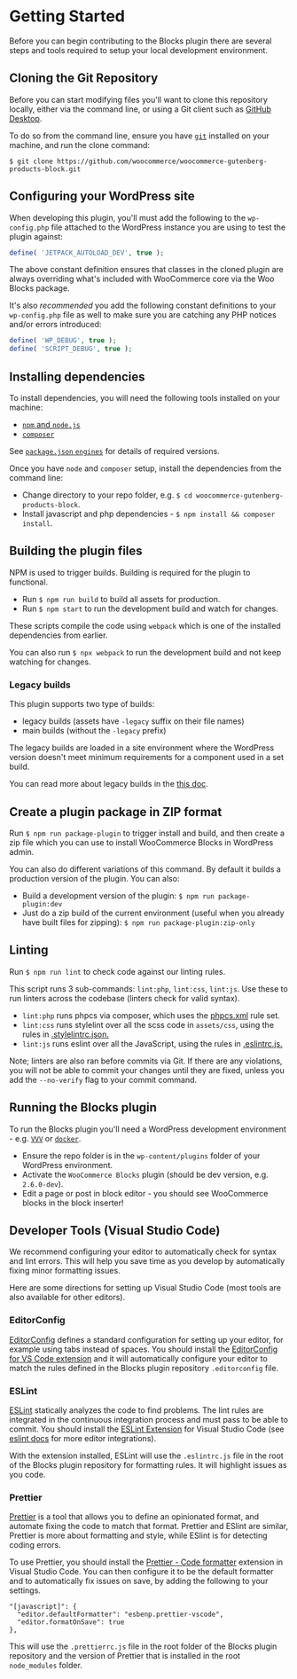 # Getting Started

Before you can begin contributing to the Blocks plugin there are several steps and tools required to setup your local development environment.

## Cloning the Git Repository

Before you can start modifying files you'll want to clone this repository locally, either via the command line, or using a Git client such as [GitHub Desktop](https://desktop.github.com/).

To do so from the command line, ensure you have [`git`](https://git-scm.com) installed on your machine, and run the clone command:

```
$ git clone https://github.com/woocommerce/woocommerce-gutenberg-products-block.git
```

## Configuring your WordPress site

When developing this plugin, you'll must add the following to the `wp-config.php` file attached to the WordPress instance you are using to test the plugin against:

```php
define( 'JETPACK_AUTOLOAD_DEV', true );
```

The above constant definition ensures that classes in the cloned plugin are always overriding what's included with WooCommerce core via the Woo Blocks package.

It's also _recommended_ you add the following constant definitions to your `wp-config.php` file as well to make sure you are catching any PHP notices and/or errors introduced:

```php
define( 'WP_DEBUG', true );
define( 'SCRIPT_DEBUG', true );
```

## Installing dependencies

To install dependencies, you will need the following tools installed on your machine:

-   [`npm` and `node.js`](https://nodejs.org)
-   [`composer`](https://getcomposer.org)

See [`package.json` `engines`](../../package.json) for details of required versions.

Once you have `node` and `composer` setup, install the dependencies from the command line:

-   Change directory to your repo folder, e.g. `$ cd woocommerce-gutenberg-products-block`.
-   Install javascript and php dependencies - `$ npm install && composer install`.

## Building the plugin files

NPM is used to trigger builds. Building is required for the plugin to functional.

-   Run `$ npm run build` to build all assets for production.
-   Run `$ npm start` to run the development build and watch for changes.

These scripts compile the code using `webpack` which is one of the installed dependencies from earlier.

You can also run `$ npx webpack` to run the development build and not keep watching for changes.

### Legacy builds

This plugin supports two type of builds:

-   legacy builds (assets have `-legacy` suffix on their file names)
-   main builds (without the `-legacy` prefix)

The legacy builds are loaded in a site environment where the WordPress version doesn't meet minimum requirements for a component used in a set build.

You can read more about legacy builds in the [this doc](./assets/js/legacy/README.md).

## Create a plugin package in ZIP format

Run `$ npm run package-plugin` to trigger install and build, and then create a zip file which you can use to install WooCommerce Blocks in WordPress admin.

You can also do different variations of this command. By default it builds a production version of the plugin. You can also:

-   Build a development version of the plugin: `$ npm run package-plugin:dev`
-   Just do a zip build of the current environment (useful when you already have built files for zipping): `$ npm run package-plugin:zip-only`

## Linting

Run `$ npm run lint` to check code against our linting rules.

This script runs 3 sub-commands: `lint:php`, `lint:css`, `lint:js`. Use these to run linters across the codebase (linters check for valid syntax).

-   `lint:php` runs phpcs via composer, which uses the [phpcs.xml](https://github.com/woocommerce/woocommerce-gutenberg-products-block/blob/trunk/phpcs.xml) rule set.
-   `lint:css` runs stylelint over all the scss code in `assets/css`, using the rules in [.stylelintrc.json.](https://github.com/woocommerce/woocommerce-gutenberg-products-block/blob/trunk/.stylelintrc.json)
-   `lint:js` runs eslint over all the JavaScript, using the rules in [.eslintrc.js.](https://github.com/woocommerce/woocommerce-gutenberg-products-block/blob/trunk/.eslintrc.js)

Note; linters are also ran before commits via Git. If there are any violations, you will not be able to commit your changes until they are fixed, unless you add the `--no-verify` flag to your commit command.

## Running the Blocks plugin

To run the Blocks plugin you'll need a WordPress development environment - e.g. [`VVV`](https://varyingvagrantvagrants.org) or [`docker`](https://www.docker.com).

-   Ensure the repo folder is in the `wp-content/plugins` folder of your WordPress environment.
-   Activate the `WooCommerce Blocks` plugin (should be dev version, e.g. `2.6.0-dev`).
-   Edit a page or post in block editor - you should see WooCommerce blocks in the block inserter!

## Developer Tools (Visual Studio Code)

We recommend configuring your editor to automatically check for syntax and lint errors. This will help you save time as you develop by automatically fixing minor formatting issues.

Here are some directions for setting up Visual Studio Code (most tools are also available for other editors).

### EditorConfig

[EditorConfig](https://editorconfig.org/) defines a standard configuration for setting up your editor, for example using tabs instead of spaces. You should install the [EditorConfig for VS Code extension](https://marketplace.visualstudio.com/items?itemName=editorconfig.editorconfig) and it will automatically configure your editor to match the rules defined in the Blocks plugin repository `.editorconfig` file.

### ESLint

[ESLint](https://eslint.org/) statically analyzes the code to find problems. The lint rules are integrated in the continuous integration process and must pass to be able to commit. You should install the [ESLint Extension](https://marketplace.visualstudio.com/items?itemName=dbaeumer.vscode-eslint) for Visual Studio Code (see [eslint docs](https://eslint.org/docs/user-guide/integrations) for more editor integrations).

With the extension installed, ESLint will use the `.eslintrc.js` file in the root of the Blocks plugin repository for formatting rules. It will highlight issues as you code.

### Prettier

[Prettier](https://prettier.io/) is a tool that allows you to define an opinionated format, and automate fixing the code to match that format. Prettier and ESlint are similar, Prettier is more about formatting and style, while ESlint is for detecting coding errors.

To use Prettier, you should install the [Prettier - Code formatter](https://marketplace.visualstudio.com/items?itemName=esbenp.prettier-vscode) extension in Visual Studio Code. You can then configure it to be the default formatter and to automatically fix issues on save, by adding the following to your settings.

```
"[javascript]": {
  "editor.defaultFormatter": "esbenp.prettier-vscode",
  "editor.formatOnSave": true
},
```

This will use the `.prettierrc.js` file in the root folder of the Blocks plugin repository and the version of Prettier that is installed in the root `node_modules` folder.
